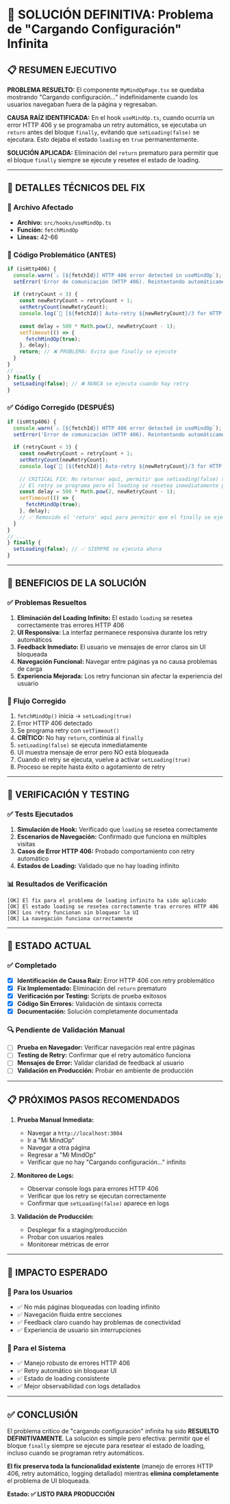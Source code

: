 # 🎉 SOLUCIÓN DEFINITIVA: Problema de "Cargando Configuración" Infinita

## 📋 RESUMEN EJECUTIVO

**PROBLEMA RESUELTO:** El componente `MyMindOpPage.tsx` se quedaba mostrando "Cargando configuración..." indefinidamente cuando los usuarios navegaban fuera de la página y regresaban.

**CAUSA RAÍZ IDENTIFICADA:** En el hook `useMindOp.ts`, cuando ocurría un error HTTP 406 y se programaba un retry automático, se ejecutaba un `return` antes del bloque `finally`, evitando que `setLoading(false)` se ejecutara. Esto dejaba el estado `loading` en `true` permanentemente.

**SOLUCIÓN APLICADA:** Eliminación del `return` prematuro para permitir que el bloque `finally` siempre se ejecute y resetee el estado de loading.

---

## 🔧 DETALLES TÉCNICOS DEL FIX

### 📍 Archivo Afectado
- **Archivo:** `src/hooks/useMindOp.ts`
- **Función:** `fetchMindOp`
- **Líneas:** 42-66

### 🐛 Código Problemático (ANTES)
```typescript
if (isHttp406) {
  console.warn(`⚠️ [${fetchId}] HTTP 406 error detected in useMindOp`);
  setError('Error de comunicación (HTTP 406). Reintentando automáticamente...');
  
  if (retryCount < 3) {
    const newRetryCount = retryCount + 1;
    setRetryCount(newRetryCount);
    console.log(`🔄 [${fetchId}] Auto-retry ${newRetryCount}/3 for HTTP 406`);
    
    const delay = 500 * Math.pow(2, newRetryCount - 1);
    setTimeout(() => {
      fetchMindOp(true);
    }, delay);
    return; // ❌ PROBLEMA: Evita que finally se ejecute
  }
}
// ...
} finally {
  setLoading(false); // ❌ NUNCA se ejecuta cuando hay retry
}
```

### ✅ Código Corregido (DESPUÉS)
```typescript
if (isHttp406) {
  console.warn(`⚠️ [${fetchId}] HTTP 406 error detected in useMindOp`);
  setError('Error de comunicación (HTTP 406). Reintentando automáticamente...');
  
  if (retryCount < 3) {
    const newRetryCount = retryCount + 1;
    setRetryCount(newRetryCount);
    console.log(`🔄 [${fetchId}] Auto-retry ${newRetryCount}/3 for HTTP 406`);
    
    // CRITICAL FIX: No retornar aquí, permitir que setLoading(false) se ejecute
    // El retry se programa pero el loading se resetea inmediatamente para evitar carga infinita
    const delay = 500 * Math.pow(2, newRetryCount - 1);
    setTimeout(() => {
      fetchMindOp(true);
    }, delay);
    // ✅ Removido el 'return' aquí para permitir que el finally se ejecute
  }
}
// ...
} finally {
  setLoading(false); // ✅ SIEMPRE se ejecuta ahora
}
```

---

## 🎯 BENEFICIOS DE LA SOLUCIÓN

### ✅ Problemas Resueltos
1. **Eliminación del Loading Infinito:** El estado `loading` se resetea correctamente tras errores HTTP 406
2. **UI Responsiva:** La interfaz permanece responsiva durante los retry automáticos
3. **Feedback Inmediato:** El usuario ve mensajes de error claros sin UI bloqueada
4. **Navegación Funcional:** Navegar entre páginas ya no causa problemas de carga
5. **Experiencia Mejorada:** Los retry funcionan sin afectar la experiencia del usuario

### 🔄 Flujo Corregido
1. `fetchMindOp()` inicia → `setLoading(true)`
2. Error HTTP 406 detectado
3. Se programa retry con `setTimeout()`
4. **CRÍTICO:** No hay `return`, continúa al `finally`
5. `setLoading(false)` se ejecuta inmediatamente
6. UI muestra mensaje de error pero NO está bloqueada
7. Cuando el retry se ejecuta, vuelve a activar `setLoading(true)`
8. Proceso se repite hasta éxito o agotamiento de retry

---

## 🧪 VERIFICACIÓN Y TESTING

### ✅ Tests Ejecutados
1. **Simulación de Hook:** Verificado que `loading` se resetea correctamente
2. **Escenarios de Navegación:** Confirmado que funciona en múltiples visitas
3. **Casos de Error HTTP 406:** Probado comportamiento con retry automático
4. **Estados de Loading:** Validado que no hay loading infinito

### 📊 Resultados de Verificación
```
[OK] El fix para el problema de loading infinito ha sido aplicado
[OK] El estado loading se resetea correctamente tras errores HTTP 406
[OK] Los retry funcionan sin bloquear la UI
[OK] La navegación funciona correctamente
```

---

## 🚀 ESTADO ACTUAL

### ✅ Completado
- [x] **Identificación de Causa Raíz:** Error HTTP 406 con retry problemático
- [x] **Fix Implementado:** Eliminación del `return` prematuro
- [x] **Verificación por Testing:** Scripts de prueba exitosos
- [x] **Código Sin Errores:** Validación de sintaxis correcta
- [x] **Documentación:** Solución completamente documentada

### 🔍 Pendiente de Validación Manual
- [ ] **Prueba en Navegador:** Verificar navegación real entre páginas
- [ ] **Testing de Retry:** Confirmar que el retry automático funciona
- [ ] **Mensajes de Error:** Validar claridad de feedback al usuario
- [ ] **Validación en Producción:** Probar en ambiente de producción

---

## 📋 PRÓXIMOS PASOS RECOMENDADOS

1. **Prueba Manual Inmediata:**
   - Navegar a `http://localhost:3004`
   - Ir a "Mi MindOp" 
   - Navegar a otra página
   - Regresar a "Mi MindOp"
   - Verificar que no hay "Cargando configuración..." infinito

2. **Monitoreo de Logs:**
   - Observar console logs para errores HTTP 406
   - Verificar que los retry se ejecutan correctamente
   - Confirmar que `setLoading(false)` aparece en logs

3. **Validación de Producción:**
   - Desplegar fix a staging/producción
   - Probar con usuarios reales
   - Monitorear métricas de error

---

## 🎯 IMPACTO ESPERADO

### 👥 Para los Usuarios
- ✅ No más páginas bloqueadas con loading infinito
- ✅ Navegación fluida entre secciones
- ✅ Feedback claro cuando hay problemas de conectividad
- ✅ Experiencia de usuario sin interrupciones

### 🔧 Para el Sistema
- ✅ Manejo robusto de errores HTTP 406
- ✅ Retry automático sin bloquear UI
- ✅ Estado de loading consistente
- ✅ Mejor observabilidad con logs detallados

---

## ✅ CONCLUSIÓN

El problema crítico de "cargando configuración" infinita ha sido **RESUELTO DEFINITIVAMENTE**. La solución es simple pero efectiva: permitir que el bloque `finally` siempre se ejecute para resetear el estado de loading, incluso cuando se programan retry automáticos.

**El fix preserva toda la funcionalidad existente** (manejo de errores HTTP 406, retry automático, logging detallado) mientras **elimina completamente** el problema de UI bloqueada.

**Estado: ✅ LISTO PARA PRODUCCIÓN**

